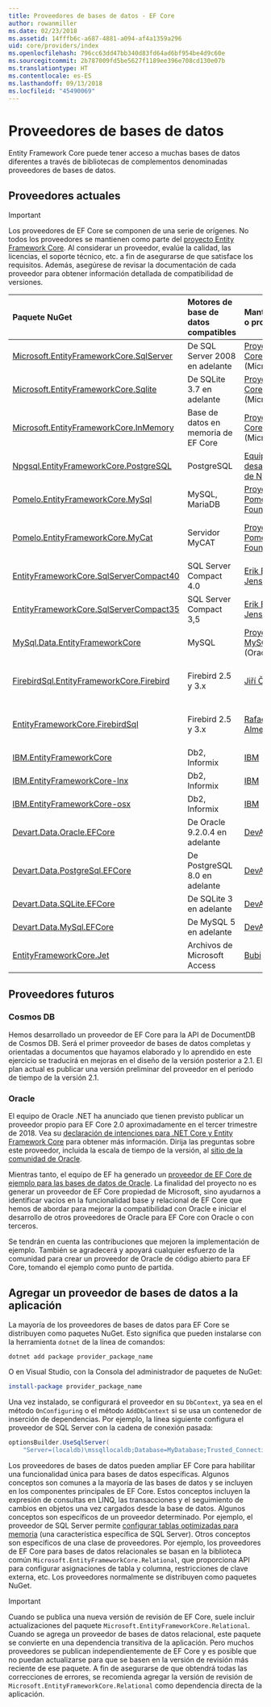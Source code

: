 ```yaml
---
title: Proveedores de bases de datos - EF Core
author: rowanmiller
ms.date: 02/23/2018
ms.assetid: 14fffb6c-a687-4881-a094-af4a1359a296
uid: core/providers/index
ms.openlocfilehash: 796cc63dd47bb340d83fd64ad6bf954be4d9c60e
ms.sourcegitcommit: 2b787009fd5be5627f1189ee396e708cd130e07b
ms.translationtype: HT
ms.contentlocale: es-ES
ms.lasthandoff: 09/13/2018
ms.locfileid: "45490069"
---
```

# <a name="database-providers"></a>Proveedores de bases de datos

Entity Framework Core puede tener acceso a muchas bases de datos diferentes a través de bibliotecas de complementos denominadas proveedores de bases de datos.

## <a name="current-providers"></a>Proveedores actuales
> [!IMPORTANT]  
> Los proveedores de EF Core se componen de una serie de orígenes. No todos los proveedores se mantienen como parte del [proyecto Entity Framework Core](https://github.com/aspnet/EntityFrameworkCore). Al considerar un proveedor, evalúe la calidad, las licencias, el soporte técnico, etc. a fin de asegurarse de que satisface los requisitos. Además, asegúrese de revisar la documentación de cada proveedor para obtener información detallada de compatibilidad de versiones.

| Paquete NuGet                                                                                                        | Motores de base de datos compatibles | Mantenedor o proveedor                                                           | Notas o requisitos           | Vínculos útiles                                                                                                                                                                                       |
|:---------------------------------------------------------------------------------------------------------------------|:---------------------------|:------------------------------------------------------------------------------|:-------------------------------|:---------------------------------------------------------------------------------------------------------------------------------------------------------------------------------------------------|
| [Microsoft.EntityFrameworkCore.SqlServer](https://www.nuget.org/packages/Microsoft.EntityFrameworkCore.SqlServer)    | De SQL Server 2008 en adelante    | [Proyecto EF Core](https://github.com/aspnet/EntityFrameworkCore/) (Microsoft) |                                | [Documentación](xref:core/providers/sql-server/index)                                                                                                                                                       |
| [Microsoft.EntityFrameworkCore.Sqlite](https://www.nuget.org/packages/Microsoft.EntityFrameworkCore.Sqlite)          | De SQLite 3.7 en adelante         | [Proyecto EF Core](https://github.com/aspnet/EntityFrameworkCore/) (Microsoft) |                                | [Documentación](xref:core/providers/sqlite/index)                                                                                                                                                           |
| [Microsoft.EntityFrameworkCore.InMemory](https://www.nuget.org/packages/Microsoft.EntityFrameworkCore.InMemory)      | Base de datos en memoria de EF Core | [Proyecto EF Core](https://github.com/aspnet/EntityFrameworkCore/) (Microsoft) | Solo para pruebas               | [Documentación](xref:core/providers/in-memory/index)                                                                                                                                                        |
| [Npgsql.EntityFrameworkCore.PostgreSQL](https://www.nuget.org/packages/Npgsql.EntityFrameworkCore.PostgreSQL)        | PostgreSQL                 | [Equipo de desarrollo de Npgsql](https://github.com/npgsql)                          |                                | [Documentación](http://www.npgsql.org/efcore/index.html)                                                                                                                                                    |
| [Pomelo.EntityFrameworkCore.MySql](https://www.nuget.org/packages/Pomelo.EntityFrameworkCore.MySql)                  | MySQL, MariaDB             | [Proyecto Pomelo Foundation](https://github.com/PomeloFoundation)              |                                | [Archivo Léame](https://github.com/PomeloFoundation/Pomelo.EntityFrameworkCore.MySql/blob/master/README.md)                                                                                               |
| [Pomelo.EntityFrameworkCore.MyCat](https://www.nuget.org/packages/Pomelo.EntityFrameworkCore.MyCat)                  | Servidor MyCAT               | [Proyecto Pomelo Foundation](https://github.com/PomeloFoundation)              | Versión preliminar, hasta EF Core 1.1 | [Archivo Léame](https://github.com/PomeloFoundation/Pomelo.EntityFrameworkCore.MyCat/blob/master/README.md)                                                                                               |
| [EntityFrameworkCore.SqlServerCompact40](https://www.nuget.org/packages/EntityFrameworkCore.SqlServerCompact40)      | SQL Server Compact 4.0     | [Erik Ejlskov Jensen](https://github.com/ErikEJ/)                             | .NET Framework                 | [Wiki](https://github.com/ErikEJ/EntityFramework.SqlServerCompact/wiki/Using-EF-Core-with-SQL-Server-Compact-in-Traditional-.NET-Applications)                                                     |
| [EntityFrameworkCore.SqlServerCompact35](https://www.nuget.org/packages/EntityFrameworkCore.SqlServerCompact35)      | SQL Server Compact 3,5     | [Erik Ejlskov Jensen](https://github.com/ErikEJ/)                             | .NET Framework                 | [Wiki](https://github.com/ErikEJ/EntityFramework.SqlServerCompact/wiki/Using-EF-Core-with-SQL-Server-Compact-in-Traditional-.NET-Applications)                                                     |
| [MySql.Data.EntityFrameworkCore](https://www.nuget.org/packages/MySql.Data.EntityFrameworkCore)                      | MySQL                      | [Proyecto MySQL](http://dev.mysql.com) (Oracle)                                | Versión preliminar                    | [Documentación](https://dev.mysql.com/doc/connector-net/en/)                                                                                                                                                |
| [FirebirdSql.EntityFrameworkCore.Firebird](https://www.nuget.org/packages/FirebirdSql.EntityFrameworkCore.Firebird/) | Firebird 2.5 y 3.x       | [Jiří Činčura](https://github.com/cincuranet)                                 | De EF Core 2.0 en adelante            | [Documentación](https://github.com/cincuranet/FirebirdSql.Data.FirebirdClient/blob/master/Provider/docs/entity-framework-core.md)                                                                           |
| [EntityFrameworkCore.FirebirdSql](https://www.nuget.org/packages/EntityFrameworkCore.FirebirdSql/)                   | Firebird 2.5 y 3.x       | [Rafael Almeida](https://github.com/ralmsdeveloper)                           | De EF Core 2.0 en adelante            | [Wiki](https://github.com/ralmsdeveloper/EntityFrameworkCore.FirebirdSQL/wiki)                                                                                                                     |
| [IBM.EntityFrameworkCore](https://www.nuget.org/packages/IBM.EntityFrameworkCore)                                    | Db2, Informix              | [IBM](https://ibm.com)                                                        | Versión de Windows                | [blog](https://www.ibm.com/developerworks/community/blogs/96960515-2ea1-4391-8170-b0515d08e4da/entry/Creating_Entity_Data_Model_using_IBM_Data_Server_providers_for_Entity_Framework_Core?lang=en) |
| [IBM.EntityFrameworkCore-lnx](https://www.nuget.org/packages/IBM.EntityFrameworkCore-lnx)                            | Db2, Informix              | [IBM](https://ibm.com)                                                        | Versión de Linux                  | [blog](https://www.ibm.com/developerworks/community/blogs/96960515-2ea1-4391-8170-b0515d08e4da/entry/Creating_Entity_Data_Model_using_IBM_Data_Server_providers_for_Entity_Framework_Core?lang=en) |
| [IBM.EntityFrameworkCore-osx](https://www.nuget.org/packages/IBM.EntityFrameworkCore-osx)                            | Db2, Informix              | [IBM](https://ibm.com)                                                        | Versión de macOS                  | [blog](https://www.ibm.com/developerworks/community/blogs/96960515-2ea1-4391-8170-b0515d08e4da/entry/Creating_Entity_Data_Model_using_IBM_Data_Server_providers_for_Entity_Framework_Core?lang=en) |
| [Devart.Data.Oracle.EFCore](https://www.nuget.org/packages/Devart.Data.Oracle.EFCore/)                               | De Oracle 9.2.0.4 en adelante     | [DevArt](https://www.devart.com/)                                             | Pagado                           | [Documentación](https://www.devart.com/dotconnect/oracle/docs/)                                                                                                                                             |
| [Devart.Data.PostgreSql.EFCore](https://www.nuget.org/packages/Devart.Data.PostgreSql.EFCore/)                       | De PostgreSQL 8.0 en adelante     | [DevArt](https://www.devart.com/)                                             | Pagado                           | [Documentación](https://www.devart.com/dotconnect/postgresql/docs/)                                                                                                                                         |
| [Devart.Data.SQLite.EFCore](https://www.nuget.org/packages/Devart.Data.SQLite.EFCore/)                               | De SQLite 3 en adelante           | [DevArt](https://www.devart.com/)                                             | Pagado                           | [Documentación](https://www.devart.com/dotconnect/sqlite/docs/)                                                                                                                                             |
| [Devart.Data.MySql.EFCore](https://www.nuget.org/packages/Devart.Data.MySql.EFCore/)                                 | De MySQL 5 en adelante            | [DevArt](https://www.devart.com/)                                             | Pagado                           | [Documentación](https://www.devart.com/dotconnect/mysql/docs/)                                                                                                                                              |
| [EntityFrameworkCore.Jet](https://www.nuget.org/packages/EntityFrameworkCore.Jet/)                                   | Archivos de Microsoft Access     | [Bubi](https://github.com/bubibubi)                                           | EF Core 2.0, .NET Framework    | [Archivo Léame](https://github.com/bubibubi/EntityFrameworkCore.Jet/blob/master/docs/README.md)                                                                                                           |

## <a name="future-providers"></a>Proveedores futuros

### <a name="cosmos-db"></a>Cosmos DB

Hemos desarrollado un proveedor de EF Core para la API de DocumentDB de Cosmos DB. Será el primer proveedor de bases de datos completas y orientadas a documentos que hayamos elaborado y lo aprendido en este ejercicio se traducirá en mejoras en el diseño de la versión posterior a 2.1. El plan actual es publicar una versión preliminar del proveedor en el período de tiempo de la versión 2.1.

### <a name="oracle"></a>Oracle
El equipo de Oracle .NET ha anunciado que tienen previsto publicar un proveedor propio para EF Core 2.0 aproximadamente en el tercer trimestre de 2018. Vea su [declaración de intenciones para .NET Core y Entity Framework Core](http://www.oracle.com/technetwork/topics/dotnet/tech-info/odpnet-dotnet-ef-core-sod-4395108.pdf) para obtener más información.
Dirija las preguntas sobre este proveedor, incluida la escala de tiempo de la versión, al [sitio de la comunidad de Oracle](https://community.oracle.com/).

Mientras tanto, el equipo de EF ha generado un [proveedor de EF Core de ejemplo para las bases de datos de Oracle](https://github.com/aspnet/EntityFrameworkCore/tree/master/samples/OracleProvider). La finalidad del proyecto no es generar un proveedor de EF Core propiedad de Microsoft, sino ayudarnos a identificar vacíos en la funcionalidad base y relacional de EF Core que hemos de abordar para mejorar la compatibilidad con Oracle e iniciar el desarrollo de otros proveedores de Oracle para EF Core con Oracle o con terceros.

Se tendrán en cuenta las contribuciones que mejoren la implementación de ejemplo. También se agradecerá y apoyará cualquier esfuerzo de la comunidad para crear un proveedor de Oracle de código abierto para EF Core, tomando el ejemplo como punto de partida.

## <a name="adding-a-database-provider-to-your-application"></a>Agregar un proveedor de bases de datos a la aplicación

La mayoría de los proveedores de bases de datos para EF Core se distribuyen como paquetes NuGet. Esto significa que pueden instalarse con la herramienta `dotnet` de la línea de comandos:

``` console
dotnet add package provider_package_name
```

O en Visual Studio, con la Consola del administrador de paquetes de NuGet:

``` powershell
install-package provider_package_name
```

Una vez instalado, se configurará el proveedor en su `DbContext`, ya sea en el método `OnConfiguring` o el método `AddDbContext` si se usa un contenedor de inserción de dependencias. Por ejemplo, la línea siguiente configura el proveedor de SQL Server con la cadena de conexión pasada:

``` csharp
optionsBuilder.UseSqlServer(
    "Server=(localdb)\mssqllocaldb;Database=MyDatabase;Trusted_Connection=True;");
```  

Los proveedores de bases de datos pueden ampliar EF Core para habilitar una funcionalidad única para bases de datos específicas. Algunos conceptos son comunes a la mayoría de las bases de datos y se incluyen en los componentes principales de EF Core. Estos conceptos incluyen la expresión de consultas en LINQ, las transacciones y el seguimiento de cambios en objetos una vez cargados desde la base de datos. Algunos conceptos son específicos de un proveedor determinado. Por ejemplo, el proveedor de SQL Server permite [configurar tablas optimizadas para memoria](xref:core/providers/sql-server/memory-optimized-tables) (una característica específica de SQL Server). Otros conceptos son específicos de una clase de proveedores. Por ejemplo, los proveedores de EF Core para bases de datos relacionales se basan en la biblioteca común `Microsoft.EntityFrameworkCore.Relational`, que proporciona API para configurar asignaciones de tabla y columna, restricciones de clave externa, etc. Los proveedores normalmente se distribuyen como paquetes NuGet.

> [!IMPORTANT]  
> Cuando se publica una nueva versión de revisión de EF Core, suele incluir actualizaciones del paquete `Microsoft.EntityFrameworkCore.Relational`. Cuando se agrega un proveedor de bases de datos relacional, este paquete se convierte en una dependencia transitiva de la aplicación. Pero muchos proveedores se publican independientemente de EF Core y es posible que no puedan actualizarse para que se basen en la versión de revisión más reciente de ese paquete. A fin de asegurarse de que obtendrá todas las correcciones de errores, se recomienda agregar la versión de revisión de `Microsoft.EntityFrameworkCore.Relational` como dependencia directa de la aplicación.
